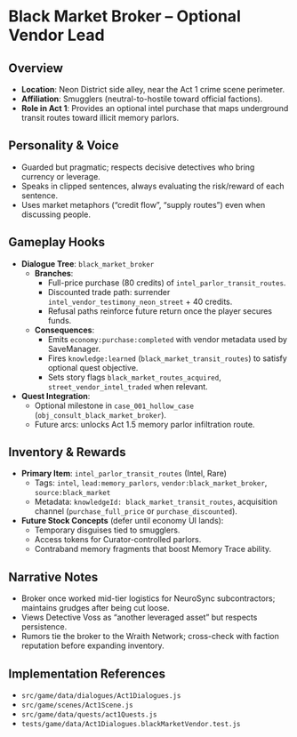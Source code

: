 # Black Market Broker – Optional Vendor Lead

## Overview
- **Location**: Neon District side alley, near the Act 1 crime scene perimeter.
- **Affiliation**: Smugglers (neutral-to-hostile toward official factions).
- **Role in Act 1**: Provides an optional intel purchase that maps underground transit routes toward illicit memory parlors.

## Personality & Voice
- Guarded but pragmatic; respects decisive detectives who bring currency or leverage.
- Speaks in clipped sentences, always evaluating the risk/reward of each sentence.
- Uses market metaphors (“credit flow”, “supply routes”) even when discussing people.

## Gameplay Hooks
- **Dialogue Tree**: `black_market_broker`
  - **Branches**:
    - Full-price purchase (80 credits) of `intel_parlor_transit_routes`.
    - Discounted trade path: surrender `intel_vendor_testimony_neon_street` + 40 credits.
    - Refusal paths reinforce future return once the player secures funds.
  - **Consequences**:
    - Emits `economy:purchase:completed` with vendor metadata used by SaveManager.
    - Fires `knowledge:learned` (`black_market_transit_routes`) to satisfy optional quest objective.
    - Sets story flags `black_market_routes_acquired`, `street_vendor_intel_traded` when relevant.
- **Quest Integration**:
  - Optional milestone in `case_001_hollow_case` (`obj_consult_black_market_broker`).
  - Future arcs: unlocks Act 1.5 memory parlor infiltration route.

## Inventory & Rewards
- **Primary Item**: `intel_parlor_transit_routes` (Intel, Rare)
  - Tags: `intel`, `lead:memory_parlors`, `vendor:black_market_broker`, `source:black_market`
  - Metadata: `knowledgeId: black_market_transit_routes`, acquisition channel (`purchase_full_price` or `purchase_discounted`).
- **Future Stock Concepts** (defer until economy UI lands):
  - Temporary disguises tied to smugglers.
  - Access tokens for Curator-controlled parlors.
  - Contraband memory fragments that boost Memory Trace ability.

## Narrative Notes
- Broker once worked mid-tier logistics for NeuroSync subcontractors; maintains grudges after being cut loose.
- Views Detective Voss as “another leveraged asset” but respects persistence.
- Rumors tie the broker to the Wraith Network; cross-check with faction reputation before expanding inventory.

## Implementation References
- `src/game/data/dialogues/Act1Dialogues.js`
- `src/game/scenes/Act1Scene.js`
- `src/game/data/quests/act1Quests.js`
- `tests/game/data/Act1Dialogues.blackMarketVendor.test.js`
